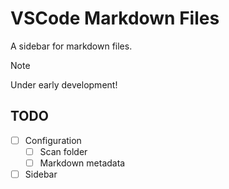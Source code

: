 # VSCode Markdown Files

A sidebar for markdown files.

> [!NOTE]
> Under early development!

## TODO

- [ ] Configuration
  - [ ] Scan folder
  - [ ] Markdown metadata
- [ ] Sidebar
